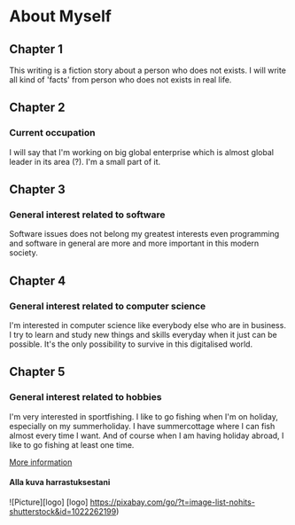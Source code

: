 # About Myself

## **Chapter 1**
This writing is a fiction story about a person who does not exists. I will write all kind of 'facts' from person who does not exists in real life.


## Chapter 2
### Current occupation
I will say that I'm working on big global enterprise which  is almost global leader in its area (?). I'm a small part of it.


## Chapter 3
### General interest related to software
Software issues does not belong my greatest interests even programming and software in general are  more and more important in this modern society.


## Chapter 4
### General interest related to computer science
I'm interested in computer science like everybody else who are in business. I try to learn and study new things and skills everyday when it just can be possible. It's the only possibility to survive in this digitalised world.


## Chapter 5
### General interest related to hobbies
I'm very interested in sportfishing. I like to go fishing when I'm on holiday, especially
on my summerholiday. I have summercottage where I can fish almost every time I want. And of course when I am having holiday abroad, I like to go fishing at least one time.

[More information](diary-017.md)

#### Alla kuva harrastuksestani

![Picture][logo]
[logo] https://pixabay.com/go/?t=image-list-nohits-shutterstock&id=1022262199)

